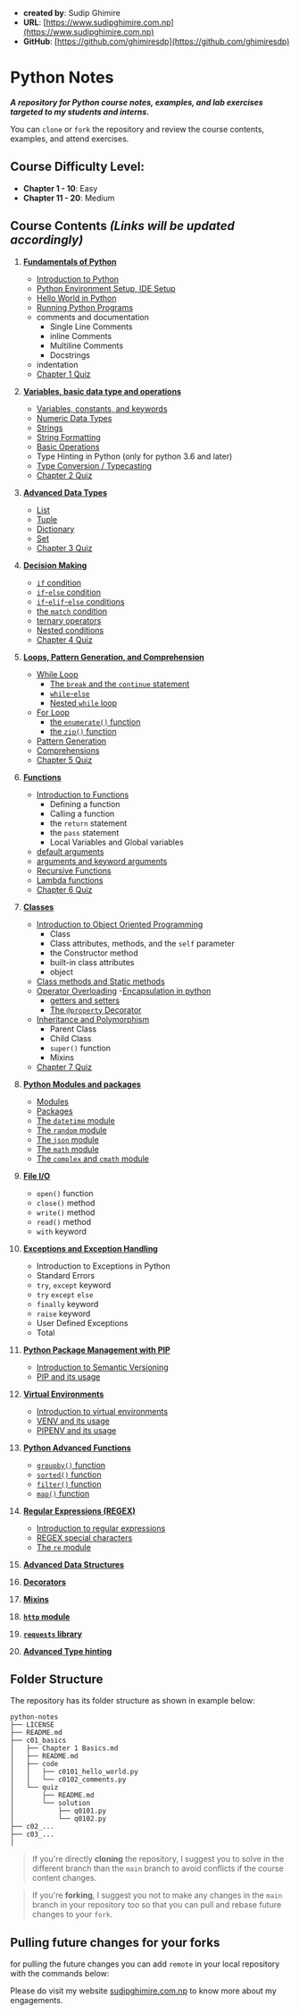 - **created by**: Sudip Ghimire
- **URL**: [https://www.sudipghimire.com.np](https://www.sudipghimire.com.np)
- **GitHub**: [https://github.com/ghimiresdp](https://github.com/ghimiresdp)

# Python Notes

**_A repository for Python course notes, examples, and lab exercises targeted to my students and interns._**

You can `clone` or `fork` the repository and review the course contents, examples, and attend exercises.

## Course Difficulty Level:

- **Chapter 1 - 10**: Easy
- **Chapter 11 - 20**: Medium

## Course Contents _(Links will be updated accordingly)_

1. **[Fundamentals of Python](c01_basics)**
    - [Introduction to Python](c01_basics/Chapter-1.1-Basics.md)
    - [Python Environment Setup, IDE Setup](c01_basics/Chapter-1.1-Basics.md#installing-python)
    - [Hello World in Python](c01_basics/Chapter-1.1-Basics.md#hello-world-with-idle)
    - [Running Python Programs](c01_basics/Chapter-1.1-Basics.md#creating-editing-and-running-python-files)
    - comments and documentation
        - Single Line Comments
        - inline Comments
        - Multiline Comments
        - Docstrings
    - indentation
    - [Chapter 1 Quiz](c01_basics/quiz)

2. **[Variables, basic data type and operations](c02_basic_data_types)**
    - [Variables, constants, and keywords](c02_basic_data_types/Chapter%202.1%20Variables.md)
    - [Numeric Data Types](c02_basic_data_types/Chapter%202.2%20Numeric%20Data%20Types.md)
    - [Strings](c02_basic_data_types/Chapter%202.3%20Strings.md)
    - [String Formatting](c02_basic_data_types/Chapter%202.4%20string%20formatting.md)
    - [Basic Operations](c02_basic_data_types/Chapter%202.5%20Operations.md)
    - Type Hinting in Python (only for python 3.6 and later)
    - [Type Conversion / Typecasting](c02_basic_data_types/Chapter%202.6%20Typecasting.md)
    - [Chapter 2 Quiz](c02_basic_data_types/quiz)

3. **[Advanced Data Types](c03_advanced_data_types)**
    - [List](c03_advanced_data_types/chapter%203.1%20list.md)
    - [Tuple](c03_advanced_data_types/chapter%203.2%20tuple.md)
    - [Dictionary](c03_advanced_data_types/chapter%203.3%20dictionary.md)
    - [Set](c03_advanced_data_types/chapter%203.4%20set.md)
    - [Chapter 3 Quiz](c03_advanced_data_types/quiz)

4. **[Decision Making](c04_decision_making)**
    - [`if` condition](c04_decision_making/README.md#the-if-condition)
    - [`if`-`else` condition](c04_decision_making/README.md#the-if-else-condition)
    - [`if`-`elif`-`else` conditions](c04_decision_making/README.md#the-if-elif-else-condition)
    - [the `match` condition](c04_decision_making/README.md#the-match-condtion)
    - [ternary operators](c04_decision_making/README.md#ternary-operators)
    - [Nested conditions](c04_decision_making/README.md#nested-conditions)
    - [Chapter 4 Quiz](c04_decision_making/quiz)

5. **[Loops, Pattern Generation, and Comprehension](c05_loops)**
    - [While Loop](c05_loops/Chapter%205.1%20while%20loop.md)
        - [The `break` and the `continue` statement](c05_loops/Chapter%205.1%20while%20loop.md#the-break-and-the-continue-statement)
        - [`while`-`else`](c05_loops/Chapter%205.1%20while%20loop.md#while-else)
        - [Nested `while` loop](c05_loops/Chapter%205.1%20while%20loop.md#nested-while-loop)
    - [For Loop](c05_loops/Chapter%205.2%20for%20loop.md)
        - [the `enumerate()` function](c05_loops/Chapter%205.2%20for%20loop.md#the-enumerate-function)
        - [the `zip()` function](c05_loops/Chapter%205.2%20for%20loop.md#the-zip-function)
    - [Pattern Generation](c05_loops/Chapter%205.3%20Pattern%20Generation.md)
    - [Comprehensions](c05_loops/Chapter%205.4%20Comprehensions.md)
    - [Chapter 5 Quiz](c05_loops/quiz)

6. **[Functions](c06_functions)**
    - [Introduction to Functions](c06_functions/Chapter%206.1%20function.md)
        - Defining a function
        - Calling a function
        - the `return` statement
        - the `pass` statement
        - Local Variables and Global variables
    - [default arguments](c06_functions/Chapter%206.2%20default%20arguments.md)
    - [arguments and keyword arguments](c06_functions/Chapter%206.3%20args%20kwargs.md)
    - [Recursive Functions](c06_functions/Chapter%206.4%20recursive%20functions.md)
    - [Lambda functions](c06_functions/Chapter%206.5%20lambda.md)
    - [Chapter 6 Quiz](c06_functions/quiz)

7. **[Classes](c07_oop)**
    - [Introduction to Object Oriented Programming](c07_oop/Chapter-7.1-oop.md#introduction-to-oop)
        - Class
        - Class attributes, methods, and the `self` parameter
        - the Constructor method
        - built-in class attributes
        - object
    - [Class methods and Static methods](c07_oop/Chapter-7.2-Class-Methods-and-Static-Methods.md)
    - [Operator Overloading](c07_oop/Chapter-7.3-Operator-Overloading.md)
      -[Encapsulation in python](c07_oop/Chapter-7.4-Encapsulation.md)
        - [getters and setters](c07_oop/Chapter-7.4-Encapsulation.md#getter-and-setter-methods)
        - [The `@property` Decorator](c07_oop/Chapter-7.4-Encapsulation.md#the-property-decorator)
    - [Inheritance and Polymorphism](c07_oop/Chapter-7.5-Inheritance-and-Polymorphism.md)
        - Parent Class
        - Child Class
        - `super()` function
        - Mixins
    - [Chapter 7 Quiz](c07_oop/quiz)

8. **[Python Modules and packages](c08_modules_packages)**
    - [Modules](c08_modules_packages/chapter-8.1-modules.md)
    - [Packages](c08_modules_packages/chapter-8.2-packages.md)
    - [The `datetime` module](c08_modules_packages/chapter-8.3-datetime.md)
    - [The `random` module](c08_modules_packages/chapter-8.4-random.md)
    - [The `json` module](c08_modules_packages/chapter-8.5-json.md)
    - [The `math` module](c08_modules_packages/chapter-8.6-math.md)
    - [The `complex` and `cmath` module](c08_modules_packages/chapter-8.7-complex-and-cmath.md)

9. **[File I/O](c09_file)**
    - `open()` function
    - `close()` method
    - `write()` method
    - `read()` method
    - `with` keyword

10. **[Exceptions and Exception Handling](c10_exceptions)**
    - Introduction to Exceptions in Python
    - Standard Errors
    - `try`, `except` keyword
    - `try` `except` `else`
    - `finally` keyword
    - `raise` keyword
    - User Defined Exceptions
    - Total

11. **[Python Package Management with PIP](c11_pip)**
    - [Introduction to Semantic Versioning](c11_pip/chapter-11.1-semver.md)
    - [PIP and its usage](c11_pip/chapter-11.2-pip.md)

12. **[Virtual Environments](c12_virtual_environment)**
    - [Introduction to virtual environments](c12_virtual_environment/chapter-12.1-virtual-environment-intro.md)
    - [VENV and its usage](c12_virtual_environment/chapter-12.2-venv.md)
    - [PIPENV and its usage](c12_virtual_environment/chapter-12.3-pipenv.md)

13. **[Python Advanced Functions](c13_advanced_functions)**
    - [`groupby()` function](c13_advanced_functions/chapter-13.1-groupby.md)
    - [`sorted()` function](c13_advanced_functions/chapter-13.2-sorted.md)
    - [`filter()` function](c13_advanced_functions/chapter-13.3-filter.md)
    - [`map()` function](c13_advanced_functions/chapter-13.4-map.md)

14. **[Regular Expressions (REGEX)](c14_regex)**
    - [Introduction to regular expressions](c14_regex/chapter-14.1-regular-expressions.md)
    - [REGEX special characters](c14_regex/chapter-14.2-regex-special-characters.md)
    - [The `re` module](c14_regex/chapter-14.3-the-re-module.md)

15. [**Advanced Data Structures**](c15_data_structures)
16. [**Decorators**](c16_decorators)
17. [**Mixins**](c17_mixins)
18. [**`http` module**](c18_python_http)
19. [**`requests` library**](c19_requests)
20. [**Advanced Type hinting**](c20_advanced_type_hinting)

## Folder Structure

The repository has its folder structure as shown in example below:

```
python-notes
├── LICENSE
├── README.md
├── c01_basics
│   ├── Chapter 1 Basics.md
│   ├── README.md
│   ├── code
│   │   ├── c0101_hello_world.py
│   │   └── c0102_comments.py
│   └── quiz
│       ├── README.md
│       └── solution
│           ├── q0101.py
│           └── q0102.py
├── c02_...
├── c03_...
│
```

> If you're directly **cloning** the repository, I suggest you to solve in the different branch than the `main` branch
> to avoid conflicts if the course content changes.

> If you're **forking**, I suggest you not to make any changes in the `main` branch in your repository too so that you
> can pull and rebase future changes to your `fork`.

## Pulling future changes for your forks

for pulling the future changes you can add `remote` in your local repository with the commands below:

Please do visit my website [sudipghimire.com.np](https://sudipghimire.com.np) to know more about my engagements.
